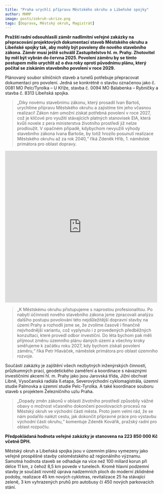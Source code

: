 ```yaml
---
title: "Praha urychlí přípravu Městského okruhu a Libeňské spojky"
author: MHMP
image: posts/zokruh-ukrize.png
tags: [Doprava, Městský okruh, Magistrát]
---
```


**Pražští radní odsouhlasili záměr nadlimitní veřejné zakázky na přepracování projektových dokumentací staveb Městského okruhu a Libeňské spojky tak, aby mohly být povoleny dle nového stavebního zákona. Záměr musí ještě schválil Zastupitelstvo hl. m. Prahy. Zhotovitel by měl být vybrán do června 2025. Povolení záměru by se tímto postupem mělo urychlit až o dva roky oproti původnímu plánu, který počítal se získáním stavebního povolení v roce 2029.**

Plánovaný soubor silničních staveb a tunelů potřebuje přepracovat dokumentaci pro povolení. Jedná se konkrétně o stavbu označenou jako č. 0081 MO Pelc/Tyrolka – U Kříže, stavba č. 0094 MO Balabenka – Rybníčky a stavba č. 8313 Libeňská spojka.

> „Díky novému stavebnímu zákonu, který prosadil Ivan Bartoš, urychlíme přípravu Městského okruhu a zajistíme tím jeho včasnou realizaci! Zákon nám umožní získat potřebná povolení v roce 2027, což je klíčové pro využití stávajících platných stanovisek EIA, která kvůli novele z pera ministerstva životního prostředí již nelze prodloužit. V opačném případě, kdybychom nevyužili výhody stavebního zákona Ivana Bartoše, by totiž hrozilo posunutí realizace Městského okruhu až za rok 2040,“ říká Zdeněk Hřib, 1. náměstek primátora pro oblast dopravy.

<iframe src="https://www.facebook.com/plugins/post.php?href=https%3A%2F%2Fwww.facebook.com%2Fzdenek.hrib.doprava%2Fposts%2Fpfbid02ghDHTYfmWcTUTQBYWRxULj2DmMBPaPYvosJwTbgyr42Esb6DnMo9VRYquJUCQsxbl&show_text=false&width=500" width="500" height="498" style="border:none;overflow:hidden" scrolling="no" frameborder="0" allowfullscreen="true" allow="autoplay; clipboard-write; encrypted-media; picture-in-picture; web-share"></iframe>

>„K Městskému okruhu přistupujeme s naprostou profesionalitou. Po nabytí účinnosti nového stavebního zákona jsme zpracovali analýzu dalšího postupu povolování této nejdůležitější dopravní stavby na území Prahy a rozhodli jsme se, že zvolíme časově i finančně nejvhodnější variantu, což vyplynulo i z provedených předběžných konzultaci, které provedl odbor investiční. Do léta bychom pak měli přijmout změnu územního plánu daných území a všechny kroky směřujeme k začátku roku 2027, kdy bychom získali povolení záměru,“ říká Petr Hlaváček, náměstek primátora pro oblast územního rozvoje.

Součástí zakázky je zajištění všech nezbytných inženýrských činností, průzkumných prací, geodetického zaměření a koordinace s návaznými investičními akcemi hl. m. Prahy jako jsou Jarovská třída, Jižní obchvat Libně, Vysočanská radiála II.etapa, Severovýchodní cyklomagistrála, územní studie Palmovka a územní studie Pelc-Tyrolka. A také koordinace souboru staveb s projektem Železničního uzlu Praha.

> „Dopady změn zákonů v oblasti životního prostředí způsobily vážné obavy o možnost včasného dokončení povolovacích procesů na Městský okruh ve východní části města. Proto jsem velmi rád, že se nám podařilo nalézt cestu, jak dokončit přípravné práce pro výstavbu východní části okruhu,“ komentuje Zdeněk Kovářík, pražský radní pro oblast rozpočtu.

**Předpokládaná hodnota veřejné zakázky je stanovena na 223 850 000 Kč včetně DPH.**

Městský okruh a Libeňská spojka jsou v územním plánu vymezeny jako veřejně prospěšné stavby celoměstského až regionálního významu. Samotná hodnota staveb se odhaduje na více než 100 miliard korun při délce 11 km, z čehož 8,5 km povede v tunelech. Kromě hlavní podzemní stavby je součástí rovněž úprava nadzemních ploch do moderní zklidněné podoby, realizace 45 km nových cyklotras, revitalizace 25 ha stávající zeleně, 3 km vyhrazených pruhů pro autobusy či 450 nových parkovacích stání.
